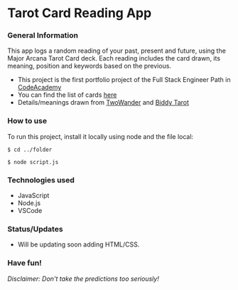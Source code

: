 # Tarot Card Reading App

### General Information

This app logs a random reading of your past, present and future, using the Major Arcana Tarot Card deck. Each reading includes the card drawn, its meaning, position and keywords based on the previous.
* This project is the first portfolio project of the Full Stack Engineer Path in [CodeAcademy](https://www.codecademy.com/career-journey/full-stack-engineer)
* You can find the list of cards [here](https://en.wikipedia.org/wiki/Rider%E2%80%93Waite_Tarot) 
* Details/meanings drawn from [TwoWander](https://www.twowander.com/blog/list-of-tarot-cards) and [Biddy Tarot](https://www.biddytarot.com/tarot-card-meanings/major-arcana/)

### How to use

To run this project, install it locally using node and the file local:

`$ cd ../folder`

`$ node script.js`

### Technologies used
* JavaScript
* Node.js
* VSCode

### Status/Updates
* Will be updating soon adding HTML/CSS.

### Have fun!

*Disclaimer: Don't take the predictions too seriously!*


